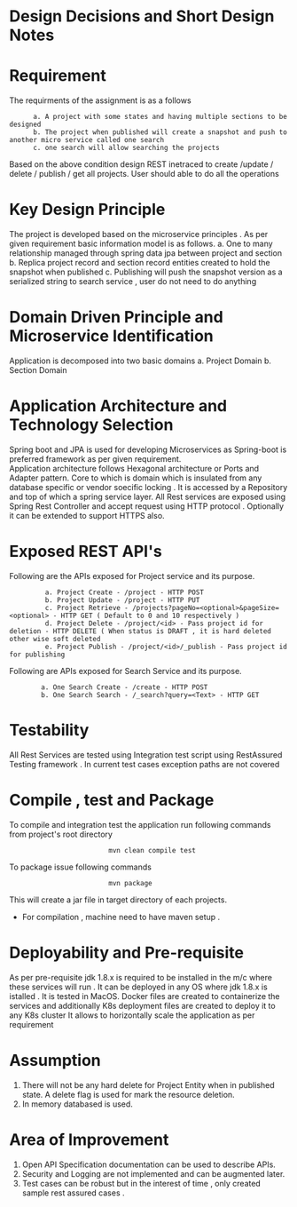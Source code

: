 # Design Decisions and Short Design Notes

# Requirement

The requirments of the assignment is as a follows

          a. A project with some states and having multiple sections to be designed
          b. The project when published will create a snapshot and push to another micro service called one search 
          c. one search will allow searching the projects
 Based on the above condition design REST inetraced to create /update / delete / publish / get all projects. User should able to do all the operations 
 
 # Key Design Principle 
 
 The project is developed based on the microservice principles .  As per given requirement basic information model is as follows.
          a. One to many relationship managed through spring data jpa between project and section
          b. Replica project record and section record entities created to hold the snapshot when published
          c. Publishing will push the snapshot version as a serialized string to search service , user do not need to do anything 
 
 # Domain Driven Principle and Microservice Identification 
 
 Application is decomposed into two basic domains 
            a. Project Domain 
            b. Section Domain 
            
 
 # Application Architecture  and Technology Selection
 
 Spring boot and JPA is used for developing Microservices as Spring-boot is preferred framework as per given requirement.  
 Application architecture follows Hexagonal architecture or Ports and Adapter pattern. Core to which is domain which is insulated from 
 any database specific or vendor soecific locking . It is accessed by a Repository and top of which a spring service layer. 
 All Rest services are exposed using Spring Rest Controller and accept request using HTTP protocol . Optionally it can be extended to  support HTTPS also. 
 
 
 # Exposed REST API's
 
 Following are the APIs exposed for Project service and its purpose.
 
             a. Project Create - /project - HTTP POST
             b. Project Update - /project - HTTP PUT
             c. Project Retrieve - /projects?pageNo=<optional>&pageSize=<optional> - HTTP GET ( Default to 0 and 10 respectively )
             d. Project Delete - /project/<id> - Pass project id for deletion - HTTP DELETE ( When status is DRAFT , it is hard deleted other wise soft deleted
             e. Project Publish - /project/<id>/_publish - Pass project id for publishing 
 
 
 Following are APIs exposed for Search Service and its purpose.
            
            a. One Search Create - /create - HTTP POST
            b. One Search Search - /_search?query=<Text> - HTTP GET 
 
 
 
 # Testability 
 All Rest Services are tested using Integration test script using RestAssured Testing framework . In current test cases exception paths are not covered
 
 # Compile , test and Package 
 
 To compile and integration test the application run following commands from project's root directory 
 
                             mvn clean compile test
                             
  To package issue following commands
  
                             mvn package
                             
   This will create a jar file in target directory of each projects.
   
 * For compilation , machine need to have maven setup .                            
 
 # Deployability and Pre-requisite 
 
 As per pre-requisite jdk 1.8.x is required to be installed in the m/c where these services will run .
 It can be deployed in any OS where jdk 1.8.x is istalled . It is tested in MacOS. 
 Docker files are created to containerize the services and additionally K8s deployment files are created to deploy it to any K8s cluster
 It allows to horizontally scale the application as per requirement
 
 # Assumption
 1. There will not be any hard delete for Project Entity when in published state. A delete flag is used for mark the resource deletion.
 2. In memory databased is used.
 
 
 # Area of Improvement
1.  Open API Specification documentation can be used to describe APIs.
2.  Security and Logging are not implemented and can be augmented later. 
3.  Test cases can be robust but in the interest of time , only created sample rest assured cases .
